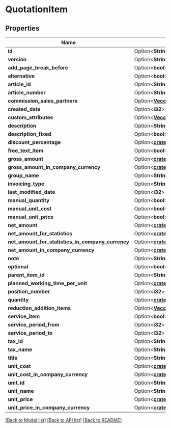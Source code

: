 # QuotationItem

## Properties

Name | Type | Description | Notes
------------ | ------------- | ------------- | -------------
**id** | Option<**String**> |  | [optional]
**version** | Option<**String**> |  | [optional]
**add_page_break_before** | Option<**bool**> |  | [optional]
**alternative** | Option<**bool**> |  | [optional]
**article_id** | Option<**String**> |  | [optional]
**article_number** | Option<**String**> |  | [optional]
**commission_sales_partners** | Option<[**Vec<crate::models::CommissionSalesPartner>**](commissionSalesPartner.md)> |  | [optional]
**created_date** | Option<**i32**> |  | [optional]
**custom_attributes** | Option<[**Vec<crate::models::CustomAttribute>**](customAttribute.md)> |  | [optional]
**description** | Option<**String**> |  | [optional]
**description_fixed** | Option<**bool**> |  | [optional]
**discount_percentage** | Option<[**crate::models::custom_attribute_definition::AttributeType**](decimal.md)> |  | [optional]
**free_text_item** | Option<**bool**> |  | [optional]
**gross_amount** | Option<[**crate::models::custom_attribute_definition::AttributeType**](decimal.md)> |  | [optional]
**gross_amount_in_company_currency** | Option<[**crate::models::custom_attribute_definition::AttributeType**](decimal.md)> |  | [optional]
**group_name** | Option<**String**> |  | [optional]
**invoicing_type** | Option<**String**> |  | [optional]
**last_modified_date** | Option<**i32**> |  | [optional]
**manual_quantity** | Option<**bool**> |  | [optional]
**manual_unit_cost** | Option<**bool**> |  | [optional]
**manual_unit_price** | Option<**bool**> |  | [optional]
**net_amount** | Option<[**crate::models::custom_attribute_definition::AttributeType**](decimal.md)> |  | [optional]
**net_amount_for_statistics** | Option<[**crate::models::custom_attribute_definition::AttributeType**](decimal.md)> |  | [optional]
**net_amount_for_statistics_in_company_currency** | Option<[**crate::models::custom_attribute_definition::AttributeType**](decimal.md)> |  | [optional]
**net_amount_in_company_currency** | Option<[**crate::models::custom_attribute_definition::AttributeType**](decimal.md)> |  | [optional]
**note** | Option<**String**> |  | [optional]
**optional** | Option<**bool**> |  | [optional]
**parent_item_id** | Option<**String**> |  | [optional]
**planned_working_time_per_unit** | Option<[**crate::models::custom_attribute_definition::AttributeType**](decimal.md)> |  | [optional]
**position_number** | Option<**i32**> |  | [optional]
**quantity** | Option<[**crate::models::custom_attribute_definition::AttributeType**](decimal.md)> |  | [optional]
**reduction_addition_items** | Option<[**Vec<crate::models::ReductionAdditionItem>**](reductionAdditionItem.md)> |  | [optional]
**service_item** | Option<**bool**> |  | [optional]
**service_period_from** | Option<**i32**> |  | [optional]
**service_period_to** | Option<**i32**> |  | [optional]
**tax_id** | Option<**String**> |  | [optional]
**tax_name** | Option<**String**> |  | [optional]
**title** | Option<**String**> |  | [optional]
**unit_cost** | Option<[**crate::models::custom_attribute_definition::AttributeType**](decimal.md)> |  | [optional]
**unit_cost_in_company_currency** | Option<[**crate::models::custom_attribute_definition::AttributeType**](decimal.md)> |  | [optional]
**unit_id** | Option<**String**> |  | [optional]
**unit_name** | Option<**String**> |  | [optional]
**unit_price** | Option<[**crate::models::custom_attribute_definition::AttributeType**](decimal.md)> |  | [optional]
**unit_price_in_company_currency** | Option<[**crate::models::custom_attribute_definition::AttributeType**](decimal.md)> |  | [optional]

[[Back to Model list]](../README.md#documentation-for-models) [[Back to API list]](../README.md#documentation-for-api-endpoints) [[Back to README]](../README.md)


